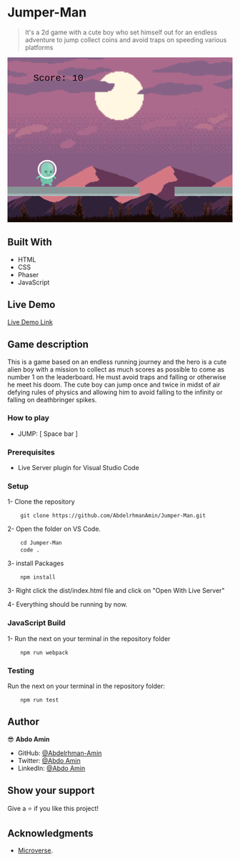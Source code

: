 # Jumper-Man

> It's a 2d game with a cute boy who set himself out for an endless adventure to jump collect coins and avoid traps on speeding various platforms

![screenshot](./img.png)

## Built With

- HTML
- CSS
- Phaser
- JavaScript

## Live Demo

[Live Demo Link](https://stoic-bhaskara-99dd55.netlify.app/)

## Game description

This is a game based on an endless running journey and the hero is a cute alien boy with a mission to collect as much scores as possible to come as number 1 on the leaderboard.
He must avoid traps and falling or otherwise he meet his doom.
The cute boy can jump once and twice in midst of air defying rules of physics and allowing him to avoid falling to the infinity or falling on deathbringer spikes.

### How to play

- JUMP:
  [ Space bar ]

### Prerequisites

- Live Server plugin for Visual Studio Code

### Setup

1- Clone the repository

```
    git clone https://github.com/AbdelrhmanAmin/Jumper-Man.git
```

2- Open the folder on VS Code.

```
    cd Jumper-Man
    code .
```

3- install Packages

```
    npm install

```

3- Right click the dist/index.html file and click on "Open With Live Server"

4- Everything should be running by now.

### JavaScript Build

1- Run the next on your terminal in the repository folder

```
    npm run webpack
```

### Testing

Run the next on your terminal in the repository folder:

```
    npm run test
```

## Author

😎 **Abdo Amin**

- GitHub: [@Abdelrhman-Amin](https://github.com/AbdelrhmanAmin)
- Twitter: [@Abdo Amin](https://twitter.com/AbdoAmi60489112)
- LinkedIn: [@Abdo Amin](https://www.linkedin.com/in/abdo-amin-ab786a1b0/)

## Show your support

Give a ⭐️ if you like this project!

## Acknowledgments

- [Microverse](https://www.microverse.org/).
